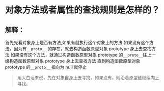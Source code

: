 # 对象方法或者属性的查找规则是怎样的？

## 解释：

首先先看对象身上是否有方法,如果有就执行这个对象上的方法
如果没有这个方法，因为有`__proto__` 的存在，就去构造函数原型对象 prototype 身上去查找方法
如果没有这个方法，就通过构造函数原型对象 prototype 的`__proto__`往上一级构造函数原型对象 prototype 身上去查找方法
直到构造函数原型对象 prototype 的`__proto__` 指向为 null 就停止

> 用大白话来说，先在对象自身上去寻找，如果没有，则沿着原型链继续向上寻找。
